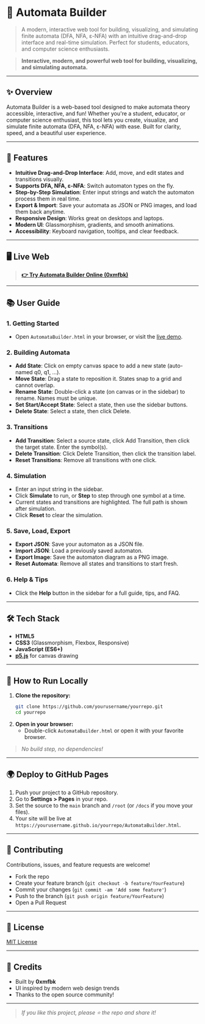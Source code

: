 # 🚀 Automata Builder

> A modern, interactive web tool for building, visualizing, and simulating finite automata (DFA, NFA, ε-NFA) with an intuitive drag-and-drop interface and real-time simulation. Perfect for students, educators, and computer science enthusiasts.

> **Interactive, modern, and powerful web tool for building, visualizing, and simulating automata.**

---

## ✨ Overview

Automata Builder is a web-based tool designed to make automata theory accessible, interactive, and fun! Whether you're a student, educator, or computer science enthusiast, this tool lets you create, visualize, and simulate finite automata (DFA, NFA, ε-NFA) with ease. Built for clarity, speed, and a beautiful user experience.

---

## 🎯 Features

- **Intuitive Drag-and-Drop Interface**: Add, move, and edit states and transitions visually.
- **Supports DFA, NFA, ε-NFA**: Switch automaton types on the fly.
- **Step-by-Step Simulation**: Enter input strings and watch the automaton process them in real time.
- **Export & Import**: Save your automata as JSON or PNG images, and load them back anytime.
- **Responsive Design**: Works great on desktops and laptops.
- **Modern UI**: Glassmorphism, gradients, and smooth animations.
- **Accessibility**: Keyboard navigation, tooltips, and clear feedback.

---

## 🖥️ Live Web

> **[👉 Try Automata Builder Online (0xmfbk)](https://0xmfbk.tiiny.site)**

---

## 📚 User Guide

### 1. **Getting Started**
- Open `AutomataBuilder.html` in your browser, or visit the [live demo](https://yourusername.github.io/yourrepo/AutomataBuilder.html).

### 2. **Building Automata**
- **Add State**: Click on empty canvas space to add a new state (auto-named q0, q1, ...).
- **Move State**: Drag a state to reposition it. States snap to a grid and cannot overlap.
- **Rename State**: Double-click a state (on canvas or in the sidebar) to rename. Names must be unique.
- **Set Start/Accept State**: Select a state, then use the sidebar buttons.
- **Delete State**: Select a state, then click Delete.

### 3. **Transitions**
- **Add Transition**: Select a source state, click Add Transition, then click the target state. Enter the symbol(s).
- **Delete Transition**: Click Delete Transition, then click the transition label.
- **Reset Transitions**: Remove all transitions with one click.

### 4. **Simulation**
- Enter an input string in the sidebar.
- Click **Simulate** to run, or **Step** to step through one symbol at a time.
- Current states and transitions are highlighted. The full path is shown after simulation.
- Click **Reset** to clear the simulation.

### 5. **Save, Load, Export**
- **Export JSON**: Save your automaton as a JSON file.
- **Import JSON**: Load a previously saved automaton.
- **Export Image**: Save the automaton diagram as a PNG image.
- **Reset Automata**: Remove all states and transitions to start fresh.

### 6. **Help & Tips**
- Click the **Help** button in the sidebar for a full guide, tips, and FAQ.

---

## 🛠️ Tech Stack
- **HTML5**
- **CSS3** (Glassmorphism, Flexbox, Responsive)
- **JavaScript (ES6+)**
- **[p5.js](https://p5js.org/)** for canvas drawing

---

## 🚀 How to Run Locally

1. **Clone the repository:**
   ```bash
   git clone https://github.com/yourusername/yourrepo.git
   cd yourrepo
   ```
2. **Open in your browser:**
   - Double-click `AutomataBuilder.html` or open it with your favorite browser.

> _No build step, no dependencies!_

---

## 🌍 Deploy to GitHub Pages

1. Push your project to a GitHub repository.
2. Go to **Settings > Pages** in your repo.
3. Set the source to the `main` branch and `/root` (or `/docs` if you move your files).
4. Your site will be live at `https://yourusername.github.io/yourrepo/AutomataBuilder.html`.

---

## 🤝 Contributing

Contributions, issues, and feature requests are welcome!
- Fork the repo
- Create your feature branch (`git checkout -b feature/YourFeature`)
- Commit your changes (`git commit -am 'Add some feature'`)
- Push to the branch (`git push origin feature/YourFeature`)
- Open a Pull Request

---

## 📄 License

[MIT License](LICENSE)

---

## 🙏 Credits

- Built by **0xmfbk**
- UI inspired by modern web design trends
- Thanks to the open source community!

---

> _If you like this project, please ⭐️ the repo and share it!_ 
